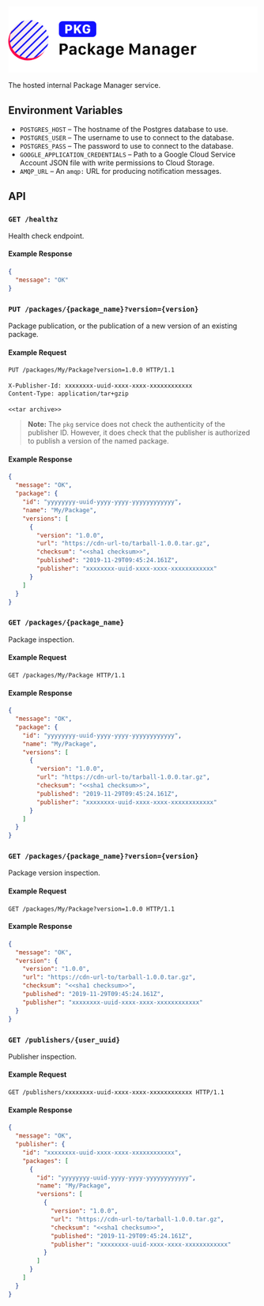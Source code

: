 ![Loa Package Manager](./repo-header.svg)

The hosted internal Package Manager service.

## Environment Variables

- `POSTGRES_HOST` – The hostname of the Postgres database to use.
- `POSTGRES_USER` – The username to use to connect to the database.
- `POSTGRES_PASS` – The password to use to connect to the database.
- `GOOGLE_APPLICATION_CREDENTIALS` – Path to a Google Cloud Service Account JSON file with write permissions to Cloud Storage.
- `AMQP_URL` – An `amqp:` URL for producing notification messages.

## API

### `GET /healthz`

Health check endpoint.

#### Example Response

```json
{
  "message": "OK"
}
```

### `PUT /packages/{package_name}?version={version}`

Package publication, or the publication of a new version of an existing package.

#### Example Request

```http
PUT /packages/My/Package?version=1.0.0 HTTP/1.1

X-Publisher-Id: xxxxxxxx-uuid-xxxx-xxxx-xxxxxxxxxxxx
Content-Type: application/tar+gzip

<<tar archive>>
```

> **Note:** The `pkg` service does not check the authenticity of the publisher ID. However, it does check that the publisher is authorized to publish a version of the named package.

#### Example Response

```json
{
  "message": "OK",
  "package": {
    "id": "yyyyyyyy-uuid-yyyy-yyyy-yyyyyyyyyyyy",
    "name": "My/Package",
    "versions": [
      {
        "version": "1.0.0",
        "url": "https://cdn-url-to/tarball-1.0.0.tar.gz",
        "checksum": "<<sha1 checksum>>",
        "published": "2019-11-29T09:45:24.161Z",
        "publisher": "xxxxxxxx-uuid-xxxx-xxxx-xxxxxxxxxxxx"
      }
    ]
  }
}
```

### `GET /packages/{package_name}`

Package inspection.

#### Example Request

```http
GET /packages/My/Package HTTP/1.1
```

#### Example Response

```json
{
  "message": "OK",
  "package": {
    "id": "yyyyyyyy-uuid-yyyy-yyyy-yyyyyyyyyyyy",
    "name": "My/Package",
    "versions": [
      {
        "version": "1.0.0",
        "url": "https://cdn-url-to/tarball-1.0.0.tar.gz",
        "checksum": "<<sha1 checksum>>",
        "published": "2019-11-29T09:45:24.161Z",
        "publisher": "xxxxxxxx-uuid-xxxx-xxxx-xxxxxxxxxxxx"
      }
    ]
  }
}
```

### `GET /packages/{package_name}?version={version}`

Package version inspection.

#### Example Request

```http
GET /packages/My/Package?version=1.0.0 HTTP/1.1
```

#### Example Response

```json
{
  "message": "OK",
  "version": {
    "version": "1.0.0",
    "url": "https://cdn-url-to/tarball-1.0.0.tar.gz",
    "checksum": "<<sha1 checksum>>",
    "published": "2019-11-29T09:45:24.161Z",
    "publisher": "xxxxxxxx-uuid-xxxx-xxxx-xxxxxxxxxxxx"
  }
}
```

### `GET /publishers/{user_uuid}`

Publisher inspection.

#### Example Request

```http
GET /publishers/xxxxxxxx-uuid-xxxx-xxxx-xxxxxxxxxxxx HTTP/1.1
```

#### Example Response

```json
{
  "message": "OK",
  "publisher": {
    "id": "xxxxxxxx-uuid-xxxx-xxxx-xxxxxxxxxxxx",
    "packages": [
      {
        "id": "yyyyyyyy-uuid-yyyy-yyyy-yyyyyyyyyyyy",
        "name": "My/Package",
        "versions": [
          {
            "version": "1.0.0",
            "url": "https://cdn-url-to/tarball-1.0.0.tar.gz",
            "checksum": "<<sha1 checksum>>",
            "published": "2019-11-29T09:45:24.161Z",
            "publisher": "xxxxxxxx-uuid-xxxx-xxxx-xxxxxxxxxxxx"
          }
        ]
      }
    ]
  }
}
```
